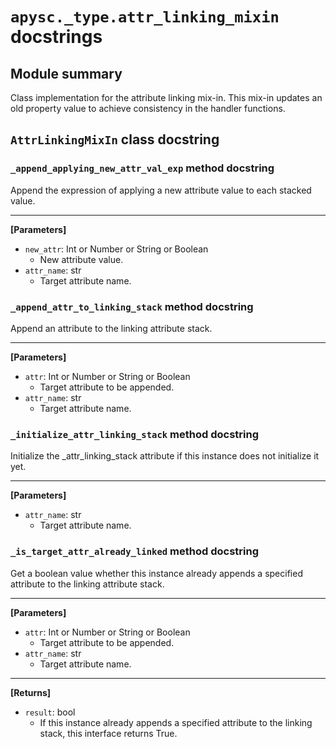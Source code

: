 # `apysc._type.attr_linking_mixin` docstrings

## Module summary

Class implementation for the attribute linking mix-in. This mix-in updates an old property value to achieve consistency in the handler functions.

## `AttrLinkingMixIn` class docstring

### `_append_applying_new_attr_val_exp` method docstring

Append the expression of applying a new attribute value to each stacked value.<hr>

**[Parameters]**

- `new_attr`: Int or Number or String or Boolean
  - New attribute value.
- `attr_name`: str
  - Target attribute name.

### `_append_attr_to_linking_stack` method docstring

Append an attribute to the linking attribute stack.<hr>

**[Parameters]**

- `attr`: Int or Number or String or Boolean
  - Target attribute to be appended.
- `attr_name`: str
  - Target attribute name.

### `_initialize_attr_linking_stack` method docstring

Initialize the _attr_linking_stack attribute if this instance does not initialize it yet.<hr>

**[Parameters]**

- `attr_name`: str
  - Target attribute name.

### `_is_target_attr_already_linked` method docstring

Get a boolean value whether this instance already appends a specified attribute to the linking attribute stack.<hr>

**[Parameters]**

- `attr`: Int or Number or String or Boolean
  - Target attribute to be appended.
- `attr_name`: str
  - Target attribute name.

<hr>

**[Returns]**

- `result`: bool
  - If this instance already appends a specified attribute to the linking stack, this interface returns True.
